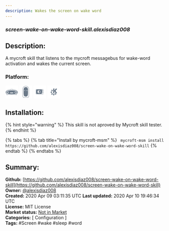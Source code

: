 ```yaml
---
description: Wakes the screen on wake word
---
```


### _screen-wake-on-wake-word-skill.alexisdiaz008_  
## Description:  
A mycroft skill that listens to the mycroft messagebus for wake-word activation and wakes the current screen.  
  
  
### Platform:  
 ![Mark I](../.gitbook/assets/mark-1-icon.png)  ![Mark II](../.gitbook/assets/mark-2-icon.png)  ![Picroft](../.gitbook/assets/picroft-icon.png)  ![plasmoid](../.gitbook/assets/kde.png)   
## Installation:  
{% hint style="warning" %}
This skill is not aproved by Mycroft skill tester.
{% endhint %}
    
{% tabs %}
{% tab title="Install by mycroft-msm" %}
``` mycroft-msm install https://github.com/alexisdiaz008/screen-wake-on-wake-word-skill```
{% endtab %}
  {% endtabs %}
    
## Summary:  
**Github:** [https://github.com/alexisdiaz008/screen-wake-on-wake-word-skill](https://github.com/alexisdiaz008/screen-wake-on-wake-word-skill)  
**Owner:** [@alexisdiaz008](https://github.com/alexisdiaz008)  
**Created:** 2020 Apr 09 03:11:35 UTC  **Last updated:** 2020 Apr 10 19:46:34 UTC  
**License:** MIT License  
**Market status:** [Not in Market](https://market.mycroft.ai/skill/)  
**Categories:** [ Configuration ]   
**Tags:** \#Screen \#wake \#sleep \#word   
